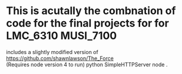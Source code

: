 # This is acutally the combnation of code for the final projects for  for LMC_6310 MUSI_7100

includes a slightly modified version of https://github.com/shawnlawson/The_Force  
(Requires node version 4 to run)
python SimpleHTTPServer
node . 
